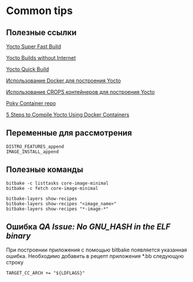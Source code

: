 # Common tips

## Полезные ссылки

[Yocto Super Fast Build](https://medium.com/@zertsekel/yocto-super-fast-build-d3a8f7a3680)

[Yocto Builds without Internet](https://xilinx-wiki.atlassian.net/wiki/spaces/A/pages/60129817/Xilinx+Yocto+Builds+without+an+Internet+Connection)

[Yocto Quick Build](https://www.yoctoproject.org/docs/current/brief-yoctoprojectqs/brief-yoctoprojectqs.html#releases)

[Использование Docker для построения Yocto](https://www.embeddeduse.com/2019/02/11/using-docker-containers-for-yocto-builds/)

[Использование CROPS контейнеров для построения Yocto](https://www.embeddeduse.com/2019/05/06/yocto-builds-with-crops-containers/)

[Poky Container repo](https://github.com/crops/poky-container)

[5 Steps to Compile Yocto Using Docker Containers](https://www.witekio.com/blog/5-steps-compile-yocto-docker-container/)

## Переменные для рассмотрения

```shell
DISTRO_FEATURES_append
IMAGE_INSTALL_append
```

## Полезные команды

```shell
bitbake -c listtasks core-image-minimal
bitbake -c fetch core-image-minimal

bitbake-layers show-recipes
bitbake-layers show-recipes "<image_name>"
bitbake-layers show-recipes "*-image-*"
```

## Ошибка *QA Issue: No GNU_HASH in the ELF binary*

При построении приложения с помощью bitbake появляется указанная ошибка.
Необходимо добавить в рецепт приложения *.bb следующую строку

```shell
TARGET_CC_ARCH += "${LDFLAGS}"
```
